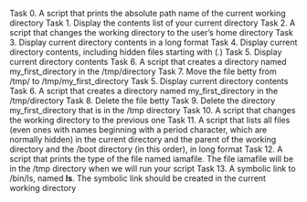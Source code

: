 Task 0. A script that prints the absolute path name of the current working directory
Task 1. Display the contents list of your current directory
Task  2. A script that changes the working directory to the user’s home directory
Task 3. Display current directory contents in a long format
Task 4. Display current directory contents, including hidden files starting with (.)
Task 5. Display current directory contents
Task 6. A script that creates a directory named my_first_directory in the /tmp/directory
Task 7. Move the file betty from /tmp/ to /tmp/my_first_directory
Task 5. Display current directory contents
Task 6. A script that creates a directory named my_first_directory in the /tmp/directory
Task 8. Delete the file betty
Task 9. Delete the directory my_first_directory that is in the /tmp directory
Task 10. A script that changes the working directory to the previous one
Task  11. A script that lists all files (even ones with names beginning with a period character, which are normally hidden) in the current directory and the parent of the working directory and the /boot directory (in this order), in long format
Task 12. A script that prints the type of the file named iamafile. The file iamafile will be in the /tmp directory when we will run your script
Task 13. A symbolic link to /bin/ls, named __ls__. The symbolic link should be created in the current working directory
